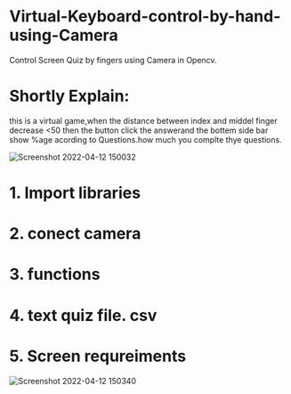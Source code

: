 # Virtual-Keyboard-control-by-hand-using-Camera
Control Screen Quiz by fingers using Camera in Opencv.
# Shortly Explain:
this is a virtual game,when the distance between index and middel finger decrease <50 then the button click the answerand the bottem side bar show %age acording to Questions.how much you complte thye questions. 

![Screenshot 2022-04-12 150032](https://user-images.githubusercontent.com/91630653/162936498-08fd8dde-1f88-4435-b9a6-ed363e89adc9.png)
# 1. Import libraries
# 2. conect camera
# 3. functions
# 4. text quiz file. csv
# 5. Screen requreiments
![Screenshot 2022-04-12 150340](https://user-images.githubusercontent.com/91630653/162937837-7adb1d66-fb31-4bff-9df8-bfcd8caee511.png)
